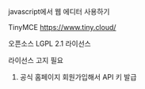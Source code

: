 javascript에서 웹 에디터 사용하기

TinyMCE https://www.tiny.cloud/

오픈소스 LGPL 2.1 라이선스 

라이선스 고지 필요

1. 공식 홈페이지 회원가입해서 API 키 발급
